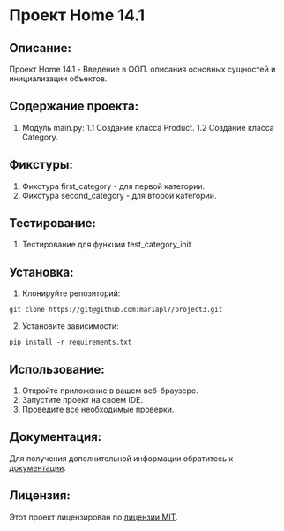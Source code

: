 # Проект Home 14.1

## Описание:

Проект Home 14.1 - Введение в ООП. описания основных сущностей и инициализации объектов.

## Содержание проекта:

1. Модуль main.py:
1.1 Создание класса Product.
1.2 Создание класса Category.

## Фикстуры:

1. Фикстура first_category - для первой категории.
2. Фикстура second_category - для второй категории.

## Тестирование:

1. Тестирование для функции test_category_init

## Установка:

1. Клонируйте репозиторий:
```
git clone https://git@github.com:mariapl7/project3.git
```
2. Установите зависимости:
```
pip install -r requirements.txt
```
## Использование:

1. Откройте приложение в вашем веб-браузере.
2. Запустите проект на своем IDE.
3. Проведите все необходимые проверки.

## Документация:

Для получения дополнительной информации обратитесь к [документации](docs/README.md).

## Лицензия:

Этот проект лицензирован по [лицензии MIT](LICENSE).

